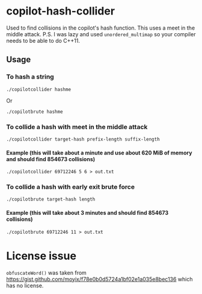 # copilot-hash-collider

Used to find collisions in the copilot's hash function. This uses a meet in the middle attack. P.S. I was lazy and used `unordered_multimap` so your compiler needs to be able to do C++11.

## Usage

### To hash a string
```
./copilotcollider hashme
```
Or
```
./copilotbrute hashme
```

### To collide a hash with meet in the middle attack
```
./copilotcollider target-hash prefix-length suffix-length
```

#### Example (this will take about a minute and use about 620 MiB of memory and should find 854673 collisions)
```
./copilotcollider 69712246 5 6 > out.txt
```

### To collide a hash with early exit brute force
```
./copilotbrute target-hash length
```

#### Example (this will take about 3 minutes and should find 854673 collisions)
```
./copilotbrute 69712246 11 > out.txt
```

# License issue

`obfuscateWord()` was taken from https://gist.github.com/moyix/f78e0b0d5724a1bf02e1a035e8bec136 which has no license.
